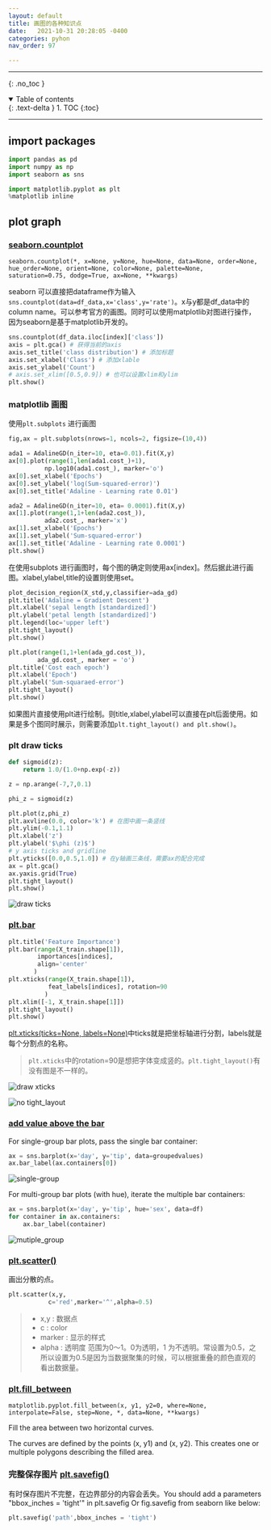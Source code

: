 ```yaml
---
layout: default
title: 画图的各种知识点
date:   2021-10-31 20:28:05 -0400
categories: pyhon
nav_order: 97

---
```


---
{: .no_toc }

<details open markdown="block">
  <summary>
    Table of contents
  </summary>
  {: .text-delta }
1. TOC
{:toc}
</details>

---

## import packages

```python
import pandas as pd
import numpy as np
import seaborn as sns

import matplotlib.pyplot as plt
%matplotlib inline
```

## plot graph

### [seaborn.countplot](https://seaborn.pydata.org/generated/seaborn.countplot.html)

`seaborn.countplot(*, x=None, y=None, hue=None, data=None, order=None, hue_order=None, orient=None, color=None, palette=None, saturation=0.75, dodge=True, ax=None, **kwargs)`

seaborn 可以直接把dataframe作为输入`sns.countplot(data=df_data,x='class',y='rate')`。x与y都是df_data中的column name。可以参考官方的画图。同时可以使用matplotlib对图进行操作，因为seaborn是基于matplotlib开发的。

```python
sns.countplot(df_data.iloc[index]['class'])
axis = plt.gca() # 获得当前的axis
axis.set_title('class distribution') # 添加标题
axis.set_xlabel('Class') # 添加xlable
axis.set_ylabel('Count')
# axis.set_xlim([0.5,0.9]) # 也可以设置xlim和ylim
plt.show()
```


### matplotlib 画图

使用`plt.subplots` 进行画图
```python
fig,ax = plt.subplots(nrows=1, ncols=2, figsize=(10,4))

ada1 = AdalineGD(n_iter=10, eta=0.01).fit(X,y)
ax[0].plot(range(1,len(ada1.cost_)+1), 
          np.log10(ada1.cost_), marker='o')
ax[0].set_xlabel('Epochs')
ax[0].set_ylabel('log(Sum-squared-error)')
ax[0].set_title('Adaline - Learning rate 0.01')

ada2 = AdalineGD(n_iter=10, eta= 0.0001).fit(X,y)
ax[1].plot(range(1,1+len(ada2.cost_)),
          ada2.cost_, marker='x')
ax[1].set_xlabel('Epochs')
ax[1].set_ylabel('Sum-squared-error')
ax[1].set_title('Adaline - Learning rate 0.0001')
plt.show()
```
在使用subplots 进行画图时，每个图的确定则使用ax[index]。然后据此进行画图。xlabel,ylabel,title的设置则使用set。


```python
plot_decision_region(X_std,y,classifier=ada_gd)
plt.title('Adaline = Gradient Descent')
plt.xlabel('sepal length [standardized]')
plt.ylabel('petal length [standardized]')
plt.legend(loc='upper left')
plt.tight_layout()
plt.show()

plt.plot(range(1,1+len(ada_gd.cost_)),
        ada_gd.cost_, marker = 'o')
plt.title('Cost each epoch')
plt.xlabel('Epoch')
plt.ylabel('Sum-squaraed-error')
plt.tight_layout()
plt.show()
```

如果图片直接使用plt进行绘制。则title,xlabel,ylabel可以直接在plt后面使用。如果是多个图同时展示，则需要添加`plt.tight_layout() and plt.show()`。

### plt draw ticks

```python
def sigmoid(z):
    return 1.0/(1.0+np.exp(-z))

z = np.arange(-7,7,0.1)

phi_z = sigmoid(z)

plt.plot(z,phi_z)
plt.axvline(0.0, color='k') # 在图中画一条竖线
plt.ylim(-0.1,1.1)
plt.xlabel('z')
plt.ylabel('$\phi (z)$')
# y axis ticks and gridline
plt.yticks([0.0,0.5,1.0]) # 在y轴画三条线，需要ax的配合完成
ax = plt.gca()
ax.yaxis.grid(True)
plt.tight_layout()
plt.show()
```

![draw ticks](/assets/images/plot_graph/plt_draw_ticks.png)


### [plt.bar](https://matplotlib.org/stable/api/_as_gen/matplotlib.pyplot.bar.html)

```python
plt.title('Feature Importance')
plt.bar(range(X_train.shape[1]),
        importances[indices],
        align='center'
       )
plt.xticks(range(X_train.shape[1]),
           feat_labels[indices], rotation=90
          )
plt.xlim([-1, X_train.shape[1]])
plt.tight_layout()
plt.show()
```

[plt.xticks(ticks=None, labels=None)](https://matplotlib.org/stable/api/_as_gen/matplotlib.pyplot.xticks.html)中ticks就是把坐标轴进行分割，labels就是每个分割点的名称。

> `plt.xticks`中的rotation=90是想把字体变成竖的。`plt.tight_layout()`有没有图是不一样的。

![draw xticks](/assets/images/plot_graph/xticks.png)

![no tight_layout](/assets/images/plot_graph/no_tight_layout.png)

### [add value above the bar](https://stackoverflow.com/questions/43214978/seaborn-barplot-displaying-values)

For single-group bar plots, pass the single bar container:
```python
ax = sns.barplot(x='day', y='tip', data=groupedvalues)
ax.bar_label(ax.containers[0])
```
![single-group](https://i.stack.imgur.com/Pjmcy.png)

For multi-group bar plots (with hue), iterate the multiple bar containers:
```python
ax = sns.barplot(x='day', y='tip', hue='sex', data=df)
for container in ax.containers:
    ax.bar_label(container)
```
![mutiple_group](https://i.stack.imgur.com/5ourr.png)

### [plt.scatter()](https://matplotlib.org/stable/api/_as_gen/matplotlib.pyplot.scatter.html)

画出分散的点。

```python
plt.scatter(x,y,
           c='red',marker='^',alpha=0.5)
```

> - x,y : 数据点
> - c : color 
> - marker : 显示的样式
> - alpha : 透明度 范围为0～1。0为透明，1 为不透明。常设置为0.5，之所以设置为0.5是因为当数据聚集的时候，可以根据重叠的颜色直观的看出数据量。

### [plt.fill_between](https://matplotlib.org/3.1.1/api/_as_gen/matplotlib.pyplot.fill_between.html)

`matplotlib.pyplot.fill_between(x, y1, y2=0, where=None, interpolate=False, step=None, *, data=None, **kwargs)`

Fill the area between two horizontal curves.

The curves are defined by the points (x, y1) and (x, y2). This creates one or multiple polygons describing the filled area.

### 完整保存图片 [plt.savefig()](https://blog.csdn.net/weixin_38314865/article/details/88633880)

有时保存图片不完整，在边界部分的内容会丢失。You should add a parameters "bbox_inches = 'tight'" in plt.savefig Or fig.savefig from seaborn like below:

```python
plt.savefig('path',bbox_inches = 'tight')
```
